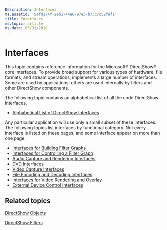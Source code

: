 ```yaml
---
Description: Interfaces
ms.assetid: '5efd174f-2eb1-44e6-97e3-b73c7c52fef1'
title: Interfaces
ms.topic: article
ms.date: 05/31/2018
---
```


# Interfaces

This topic contains reference information for the Microsoft® DirectShow® core interfaces. To provide broad support for various types of hardware, file formats, and stream operations, implements a large number of interfaces. Some are used by applications; others are used internally by filters and other DirectShow components.

The following topic contains an alphabetical list of all the code DirectShow interfaces.

-   [Alphabetical List of DirectShow Interfaces](alphabetical-list-of-directshow-interfaces.md)

Any particular application will use only a small subset of these interfaces. The following topics list interfaces by functional category. Not every interface is listed on these pages, and some interface appear on more than one page.

-   [Interfaces for Building Filter Graphs](interfaces-for-building-filter-graphs.md)
-   [Interfaces for Controlling a Filter Graph](interfaces-for-controlling-a-filter-graph.md)
-   [Audio Capture and Rendering Interfaces](audio-capture-and-rendering-interfaces.md)
-   [DVD Interfaces](dvd-interfaces.md)
-   [Video Capture Interfaces](video-capture-interfaces.md)
-   [File Encoding and Decoding Interfaces](file-encoding-and-decoding-interfaces.md)
-   [Interfaces for Video Rendering and Overlay](interfaces-for-video-rendering-and-overlay.md)
-   [External Device Control Interfaces](external-device-control-interfaces.md)

## Related topics

<dl> <dt>

[DirectShow Objects](directshow-objects.md)
</dt> <dt>

[DirectShow Filters](directshow-filters.md)
</dt> </dl>

 

 



